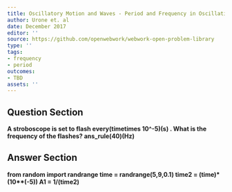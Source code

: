```yaml
---
title: Oscillatory Motion and Waves - Period and Frequency in Oscillations
author: Urone et. al
date: December 2017
editor: ''
source: https://github.com/openwebwork/webwork-open-problem-library
type: ''
tags:
- frequency
- period
outcomes:
- TBD
assets: ''
---
```


## Question Section 

<b>
A stroboscope is set to flash every(timetimes 10^-5)(s) . What is the frequency of the flashes?
ans_rule(40)(Hz)



## Answer Section

from random import randrange
time = randrange(5,9,0.1)
time2 = (time)*(10**(-5))
A1 = 1/(time2)